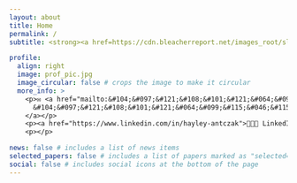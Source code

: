 ```yaml
---
layout: about
title: Home
permalink: /
subtitle: <strong><a href=https://cdn.bleacherreport.net/images_root/slides/photos/000/826/073/644983_display_image.jpg?1301623046>Computer Science @ Stanford </a></strong>

profile:
  align: right
  image: prof_pic.jpg
  image_circular: false # crops the image to make it circular
  more_info: >
    <p>✉️ <a href="mailto:&#104;&#097;&#121;&#108;&#101;&#121;&#064;&#099;&#115;&#046;&#115;&#116;&#097;&#110;&#102;&#111;&#114;&#100;&#046;&#101;&#100;&#117;">
      &#104;&#097;&#121;&#108;&#101;&#121;&#064;&#099;&#115;&#046;&#115;&#116;&#097;&#110;&#102;&#111;&#114;&#100;&#046;&#101;&#100;&#117;
    </a></p>
    <p><a href="https://www.linkedin.com/in/hayley-antczak">👩🏽‍💼 LinkedIn</a></p>
    <p></p> 

news: false # includes a list of news items
selected_papers: false # includes a list of papers marked as "selected={true}"
social: false # includes social icons at the bottom of the page
---
```


<!--
Bio/introduction Tell the world about yourself. Link to your favorite [subreddit](http://reddit.com). You can put a picture in, too. The code is already in, just name your picture `prof_pic.jpg` and put it in the `img/` folder.

Put your address / P.O. box / other info right below your picture. You can also disable any of these elements by editing `profile` property of the YAML header of your `_pages/about.md`. Edit `_bibliography/papers.bib` and Jekyll will render your [publications page](/al-folio/publications/) automatically.

Link to your social media connections, too. This theme is set up to use [Font Awesome icons](https://fontawesome.com/) and [Academicons](https://jpswalsh.github.io/academicons/), like the ones below. Add your Facebook, Twitter, LinkedIn, Google Scholar, or just disable all of them.
-->
